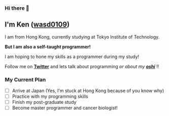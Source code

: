 ### Hi there 👋

## I'm Ken ([wasd0109](https://github.com/wasd0109))

I am from Hong Kong, currently studying at Tokyo Institute of Technology.


**But I am also a self-taught programmer!**


I am hoping to hone my skills as a programmer during my study!


Follow me on **[Twitter](https://twitter.com/tsuguminxken)** and lets talk about programming _or about my **[oshi](https://toyota-team8.jp/member/onoue_mizuki.php)**_ !!

### My Current Plan

- [ ] Arrive at Japan (Yes, I'm stuck at Hong Kong because of you know why)
- [ ] Practice with my programming skills
- [ ] Finish my post-graduate study
- [ ] Become master programmer and cancer biologist!

<!--
**wasd0109/wasd0109** is a ✨ _special_ ✨ repository because its `README.md` (this file) appears on your GitHub profile.

Here are some ideas to get you started:

- 🔭 I’m currently working on ...
- 🌱 I’m currently learning ...
- 👯 I’m looking to collaborate on ...
- 🤔 I’m looking for help with ...
- 💬 Ask me about ...
- 📫 How to reach me: ...
- 😄 Pronouns: ...
- ⚡ Fun fact: ...
-->
